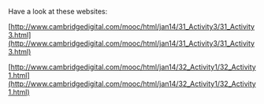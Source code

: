 Have a look at these websites:

[http://www.cambridgedigital.com/mooc/html/jan14/31_Activity3/31_Activity3.html](http://www.cambridgedigital.com/mooc/html/jan14/31_Activity3/31_Activity3.html)

[http://www.cambridgedigital.com/mooc/html/jan14/32_Activity1/32_Activity1.html](http://www.cambridgedigital.com/mooc/html/jan14/32_Activity1/32_Activity1.html)